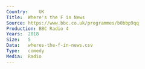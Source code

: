 ```yaml
---
Country:	UK
Title:	Where's the F in News
Source:	https://www.bbc.co.uk/programmes/b0bbp9qq
Production:	BBC Radio 4
Years:	2018
Size:	5
Data:	wheres-the-f-in-news.csv
Type:	comedy
Media:	Radio
---
```

